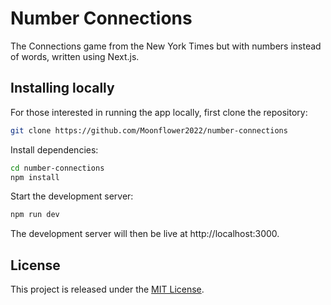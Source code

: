 # Number Connections

The Connections game from the New York Times but with numbers instead of words, written using Next.js.

## Installing locally

For those interested in running the app locally, first clone the repository:
```bash
git clone https://github.com/Moonflower2022/number-connections
```

Install dependencies:
```bash
cd number-connections
npm install
```

Start the development server:
```bash
npm run dev
```

The development server will then be live at http://localhost:3000.

## License

This project is released under the [MIT License](LICENSE.md).
